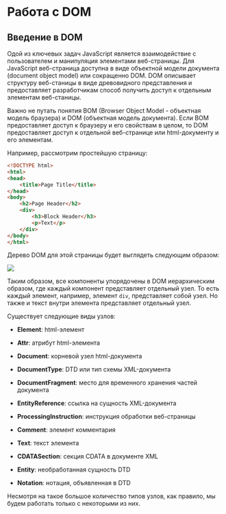 # Работа с DOM

## Введение в DOM

Одой из ключевых задач JavaScript является взаимодействие с пользователем и манипуляция элементами веб-страницы. 
Для JavaScript веб-страница доступна в виде объектной модели документа (document object model) или сокращенно DOM. DOM 
описывает структуру веб-станицы в виде древовидного представления и предоставляет разработчикам способ получить доступ к отдельным элементам веб-станицы.

Важно не путать понятия BOM (Browser Object Model - объектная модель браузера) и DOM (объектная модель документа). Если BOM 
предоставляет доступ к браузеру и его свойствам в целом, то DOM предоставляет доступ к отдельной веб-странице или html-документу и его элементам.

Например, рассмотрим простейшую страницу:

```html
<!DOCTYPE html>
<html>
<head>
    <title>Page Title</title>
</head>
<body>
    <h2>Page Header</h2>
    <div>
        <h3>Block Header</h3>
        <p>Text</p>
    </div>
</body>
</html>
```

Дерево DOM для этой страницы будет выглядеть следующим образом:

![](https://metanit.com/web/javascript/pics/domtree.png)

Таким образом, все компоненты упорядочены в DOM иерархическим образом, где каждый компонент представляет отдельный узел. То есть каждый элемент, например, 
элемент `div`, представляет собой узел. Но также и текст внутри элемента представляет отдельный узел.

Существует следующие виды узлов:

- **Element**: html-элемент

- **Attr**: атрибут html-элемента

- **Document**: корневой узел html-документа

- **DocumentType**: DTD или тип схемы XML-документа

- **DocumentFragment**: место для временного хранения частей документа

- **EntityReference**: ссылка на сущность XML-документа

- **ProcessingInstruction**: инструкция обработки веб-страницы

- **Comment**: элемент комментария

- **Text**: текст элемента

- **CDATASection**: секция CDATA в документе XML

- **Entity**: необработанная сущность DTD

- **Notation**: нотация, объявленная в DTD

Несмотря на такое большое количество типов узлов, как правило, мы будем работать только с некоторыми из них.

